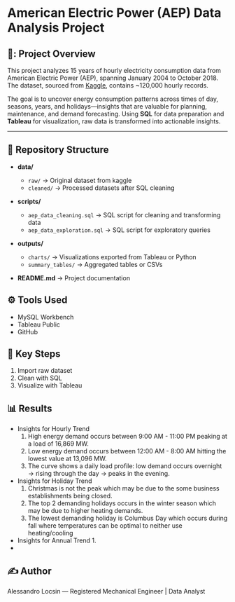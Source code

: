 # American Electric Power (AEP) Data Analysis Project

## 📌: Project Overview
This project analyzes 15 years of hourly electricity consumption data from American Electric Power (AEP), spanning January 2004 to October 2018. The dataset, sourced from [Kaggle](https://www.kaggle.com/datasets/robikscube/hourly-energy-consumption/data), contains ~120,000 hourly records.

The goal is to uncover energy consumption patterns across times of day, seasons, years, and holidays—insights that are valuable for planning, maintenance, and demand forecasting. Using **SQL** for data preparation and **Tableau** for visualization, raw data is transformed into actionable insights.

---

## 📁 Repository Structure

- **data/**
  - `raw/` → Original dataset from kaggle
  - `cleaned/` → Processed datasets after SQL cleaning

- **scripts/**
  - `aep_data_cleaning.sql` → SQL script for cleaning and transforming data  
  - `aep_data_exploration.sql` → SQL script for exploratory queries  

- **outputs/**
  - `charts/` → Visualizations exported from Tableau or Python  
  - `summary_tables/` → Aggregated tables or CSVs  

- **README.md** → Project documentation

## ⚙️ Tools Used
- MySQL Workbench
- Tableau Public
- GitHub

## 🔑 Key Steps
1. Import raw dataset
2. Clean with SQL
3. Visualize with Tableau

## 📊 Results
- Insights for Hourly Trend
    1. High energy demand occurs between 9:00 AM - 11:00 PM peaking at a load of 16,869 MW.
    2. Low energy demand occurs between 12:00 AM - 8:00 AM hitting the lowest value at 13,096 MW.
    3. The curve shows a daily load profile: low demand occurs overnight → rising through the day → peaks in the evening.
- Insights for Holiday Trend
    1. Christmas is not the peak which may be due to the some business establishments being closed.
    2. The top 2 demanding holidays occurs in the winter season which may be due to higher heating demands.
    3. The lowest demanding holiday is Columbus Day which occurs during fall where temperatures can be optimal to neither use heating/cooling
- Insights for Annual Trend
    1. 
- 
 
## ✍️ Author
Alessandro Locsin — Registered Mechanical Engineer | Data Analyst


